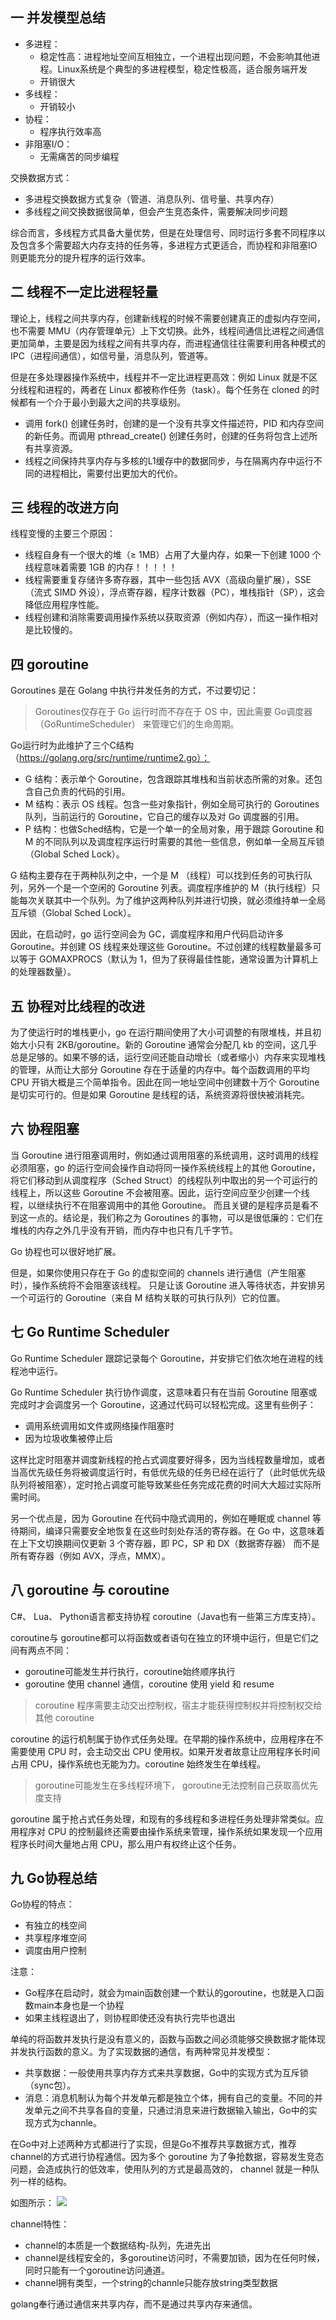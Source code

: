 ## 一 并发模型总结
- 多进程：
  - 稳定性高：进程地址空间互相独立，一个进程出现问题，不会影响其他进程。Linux系统是个典型的多进程模型，稳定性极高，适合服务端开发
  - 开销很大
- 多线程：
  - 开销较小
- 协程：
  - 程序执行效率高
- 非阻塞I/O：
  - 无需痛苦的同步编程

交换数据方式：
- 多进程交换数据方式复杂（管道、消息队列、信号量、共享内存）
- 多线程之间交换数据很简单，但会产生竞态条件，需要解决同步问题

综合而言，多线程方式具备大量优势，但是在处理信号、同时运行多套不同程序以及包含多个需要超大内存支持的任务等，多进程方式更适合，而协程和非阻塞IO则更能充分的提升程序的运行效率。  

## 二 线程不一定比进程轻量

理论上，线程之间共享内存，创建新线程的时候不需要创建真正的虚拟内存空间，也不需要 MMU（内存管理单元）上下文切换。此外，线程间通信比进程之间通信更加简单，主要是因为线程之间有共享内存，而进程通信往往需要利用各种模式的 IPC（进程间通信），如信号量，消息队列，管道等。  

但是在多处理器操作系统中，线程并不一定比进程更高效：例如 Linux 就是不区分线程和进程的，两者在 Linux 都被称作任务（task）。每个任务在 cloned 的时候都有一个介于最小到最大之间的共享级别。  
- 调用 fork() 创建任务时，创建的是一个没有共享文件描述符，PID 和内存空间的新任务。而调用 pthread_create() 创建任务时，创建的任务将包含上述所有共享资源。  
- 线程之间保持共享内存与多核的L1缓存中的数据同步，与在隔离内存中运行不同的进程相比，需要付出更加大的代价。  

## 三 线程的改进方向

线程变慢的主要三个原因：
- 线程自身有一个很大的堆（≥ 1MB）占用了大量内存，如果一下创建 1000 个线程意味着需要 1GB 的内存！！！！！
- 线程需要重复存储许多寄存器，其中一些包括 AVX（高级向量扩展），SSE（流式 SIMD 外设），浮点寄存器，程序计数器（PC），堆栈指针（SP），这会降低应用程序性能。
- 线程创建和消除需要调用操作系统以获取资源（例如内存），而这一操作相对是比较慢的。

## 四 goroutine

Goroutines 是在 Golang 中执行并发任务的方式，不过要切记：  
> Goroutines仅存在于 Go 运行时而不存在于 OS 中，因此需要 Go调度器（GoRuntimeScheduler） 来管理它们的生命周期。

Go运行时为此维护了三个C结构（https://golang.org/src/runtime/runtime2.go）：
- G 结构：表示单个 Goroutine，包含跟踪其堆栈和当前状态所需的对象。还包含自己负责的代码的引用。
- M 结构：表示 OS 线程。包含一些对象指针，例如全局可执行的 Goroutines 队列，当前运行的 Goroutine，它自己的缓存以及对 Go 调度器的引用。
- P 结构：也做Sched结构，它是一个单一的全局对象，用于跟踪 Goroutine 和 M 的不同队列以及调度程序运行时需要的其他一些信息，例如单一全局互斥锁（Global Sched Lock）。  

G 结构主要存在于两种队列之中，一个是 M （线程）可以找到任务的可执行队列，另外一个是一个空闲的 Goroutine 列表。调度程序维护的 M（执行线程）只能每次关联其中一个队列。为了维护这两种队列并进行切换，就必须维持单一全局互斥锁（Global Sched Lock）。  

因此，在启动时，go 运行空间会为 GC，调度程序和用户代码启动许多 Goroutine。并创建 OS 线程来处理这些 Goroutine。不过创建的线程数量最多可以等于 GOMAXPROCS（默认为 1，但为了获得最佳性能，通常设置为计算机上的处理器数量）。  

## 五 协程对比线程的改进

为了使运行时的堆栈更小，go 在运行期间使用了大小可调整的有限堆栈，并且初始大小只有 2KB/goroutine。新的 Goroutine 通常会分配几 kb 的空间，这几乎总是足够的。如果不够的话，运行空间还能自动增长（或者缩小）内存来实现堆栈的管理，从而让大部分 Goroutine 存在于适量的内存中。每个函数调用的平均 CPU 开销大概是三个简单指令。因此在同一地址空间中创建数十万个 Goroutine 是切实可行的。但是如果 Goroutine 是线程的话，系统资源将很快被消耗完。 

## 六 协程阻塞

当 Goroutine 进行阻塞调用时，例如通过调用阻塞的系统调用，这时调用的线程必须阻塞，go 的运行空间会操作自动将同一操作系统线程上的其他 Goroutine，将它们移动到从调度程序（Sched Struct）的线程队列中取出的另一个可运行的线程上，所以这些 Goroutine 不会被阻塞。因此，运行空间应至少创建一个线程，以继续执行不在阻塞调用中的其他 Goroutine。 而且关键的是程序员是看不到这一点的。结论是，我们称之为 Goroutines 的事物，可以是很低廉的：它们在堆栈的内存之外几乎没有开销，而内存中也只有几千字节。

Go 协程也可以很好地扩展。  

但是，如果你使用只存在于 Go 的虚拟空间的 channels 进行通信（产生阻塞时），操作系统将不会阻塞该线程。 只是让该 Goroutine 进入等待状态，并安排另一个可运行的 Goroutine（来自 M 结构关联的可执行队列）它的位置。  

## 七 Go Runtime Scheduler

Go Runtime Scheduler 跟踪记录每个 Goroutine，并安排它们依次地在进程的线程池中运行。  

Go Runtime Scheduler 执行协作调度，这意味着只有在当前 Goroutine 阻塞或完成时才会调度另一个 Goroutine，这通过代码可以轻松完成。这里有些例子：
- 调用系统调用如文件或网络操作阻塞时
- 因为垃圾收集被停止后

这样比定时阻塞并调度新线程的抢占式调度要好得多，因为当线程数量增加，或者当高优先级任务将被调度运行时，有低优先级的任务已经在运行了（此时低优先级队列将被阻塞），定时抢占调度可能导致某些任务完成花费的时间大大超过实际所需时间。  

另一个优点是，因为 Goroutine 在代码中隐式调用的，例如在睡眠或 channel 等待期间，编译只需要安全地恢复在这些时刻处存活的寄存器。在 Go 中，这意味着在上下文切换期间仅更新 3 个寄存器，即 PC，SP 和 DX（数据寄存器） 而不是所有寄存器（例如 AVX，浮点，MMX）。

## 八 goroutine 与 coroutine

C#、 Lua、 Python语言都支持协程 coroutine（Java也有一些第三方库支持）。  

coroutine与 goroutine都可以将函数或者语句在独立的环境中运行，但是它们之间有两点不同：
- goroutine可能发生并行执行，coroutine始终顺序执行
- goroutine 使用 channel 通信，coroutine 使用 yield 和 resume
  
> coroutine 程序需要主动交出控制权，宿主才能获得控制权并将控制权交给其他 coroutine  

coroutine 的运行机制属于协作式任务处理。在早期的操作系统中，应用程序在不需要使用 CPU 时，会主动交出 CPU 使用权。如果开发者故意让应用程序长时间占用 CPU，操作系统也无能为力。coroutine 始终发生在单线程。

> goroutine可能发生在多线程环境下， goroutine无法控制自己获取高优先度支持  

goroutine 属于抢占式任务处理，和现有的多线程和多进程任务处理非常类似。应用程序对 CPU 的控制最终还需要由操作系统来管理，操作系统如果发现一个应用程序长时间大量地占用 CPU，那么用户有权终止这个任务。

## 九 Go协程总结

Go协程的特点：
- 有独立的栈空间
- 共享程序堆空间
- 调度由用户控制

注意：
- Go程序在启动时，就会为main函数创建一个默认的goroutine，也就是入口函数main本身也是一个协程
- 如果主线程退出了，则协程即使还没有执行完毕也退出 

单纯的将函数并发执行是没有意义的，函数与函数之间必须能够交换数据才能体现并发执行函数的意义。为了实现数据的通信，有两种常见并发模型：
- 共享数据：一般使用共享内存方式来共享数据，Go中的实现方式为互斥锁（sync包）。
- 消息：消息机制认为每个并发单元都是独立个体，拥有自己的变量。不同的并发单元之间不共享各自的变量，只通过消息来进行数据输入输出，Go中的实现方式为channle。

在Go中对上述两种方式都进行了实现，但是Go不推荐共享数据方式，推荐channel的方式进行协程通信。因为多个 goroutine 为了争抢数据，容易发生竞态问题，会造成执行的低效率，使用队列的方式是最高效的， channel 就是一种队列一样的结构。  

如图所示：
![](../images/node/02-04.svg)
 
channel特性：
- channel的本质是一个数据结构-队列，先进先出
- channel是线程安全的，多goroutine访问时，不需要加锁，因为在任何时候，同时只能有一个goroutine访问通道。
- channel拥有类型，一个string的channle只能存放string类型数据

golang奉行通过通信来共享内存，而不是通过共享内存来通信。